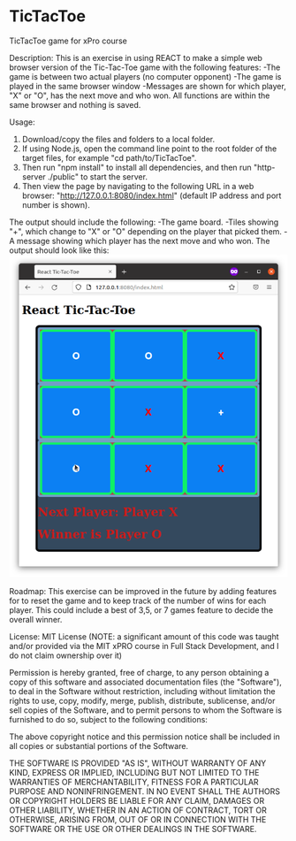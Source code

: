 # TicTacToe
TicTacToe game for xPro course

Description: This is an exercise in using REACT to make a simple web browser version of the Tic-Tac-Toe game with the following features:
-The game is between two actual players (no computer opponent)
-The game is played in the same browser window
-Messages are shown for which player, "X" or "O", has the next move and who won.
All functions are within the same browser and nothing is saved.

Usage: 
1. Download/copy the files and folders to a local folder. 
2. If using Node.js, open the command line point to the root folder of the target files, for example "cd path/to/TicTacToe". 
3. Then run "npm install" to install all dependencies, and then run "http-server ./public" to start the server. 
4. Then view the page by navigating to the following URL in a web browser: "http://127.0.0.1:8080/index.html" (default IP address and port number is shown). 

The output should include the following:
-The game board.
-Tiles showing "+", which change to "X" or "O" depending on the player that picked them. 
-A message showing which player has the next move and who won.
The output should look like this:
<br/>
<img src="./tictactoe.png" />

Roadmap: This exercise can be improved in the future by adding features for to reset the game and to keep track of the number of wins for each player. This could include a best of 3,5, or 7 games feature to decide the overall winner.

License: MIT License (NOTE: a significant amount of this code was taught and/or provided via the MIT xPRO course in Full Stack Development, and I do not claim ownership over it)

Permission is hereby granted, free of charge, to any person obtaining a copy
of this software and associated documentation files (the "Software"), to deal
in the Software without restriction, including without limitation the rights
to use, copy, modify, merge, publish, distribute, sublicense, and/or sell
copies of the Software, and to permit persons to whom the Software is
furnished to do so, subject to the following conditions:

The above copyright notice and this permission notice shall be included in all
copies or substantial portions of the Software.

THE SOFTWARE IS PROVIDED "AS IS", WITHOUT WARRANTY OF ANY KIND, EXPRESS OR
IMPLIED, INCLUDING BUT NOT LIMITED TO THE WARRANTIES OF MERCHANTABILITY,
FITNESS FOR A PARTICULAR PURPOSE AND NONINFRINGEMENT. IN NO EVENT SHALL THE
AUTHORS OR COPYRIGHT HOLDERS BE LIABLE FOR ANY CLAIM, DAMAGES OR OTHER
LIABILITY, WHETHER IN AN ACTION OF CONTRACT, TORT OR OTHERWISE, ARISING FROM,
OUT OF OR IN CONNECTION WITH THE SOFTWARE OR THE USE OR OTHER DEALINGS IN THE
SOFTWARE.
